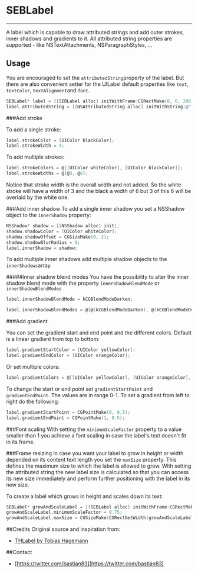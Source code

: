 # SEBLabel
----
A label which is capable to draw attributed strings and add outer strokes, inner shadows and gradients to it. All attributed string properties are supported - like NSTextAttachments, NSParagraphStyles, ...

## Usage
You are encouraged to set the `attributedString`property of the label. But there are also convenient setter for the UILabel default properties like `text`, `textColor`, `textAlignment`and `font`.

```objective-c
SEBLabel* label = [[SEBLabel alloc] initWithFrame:CGRectMake(0, 0, 200, 100)];
label.attributedString = [[NSAttributedString alloc] initWithString:@"Test text to draw"];
```

###Add stroke

To add a single stroke:
```objective-c
label.strokeColor = [UIColor blackColor];
label.strokeWidth = 4;
```

To add multiple strokes:
```objective-c
label.strokeColors = @[[UIColor whiteColor], [UIColor blackColor]];
label.strokeWidths = @[@3, @6];
```
Notice that stroke width is the overall width and not added. So the white stroke will have a width of 3 and the black a width of 6 but 3 of this 6 will be overlaid by the white one.

###Add inner shadow
To add a single inner shadow you set a NSShadow object to the `innerShadow` property:
```objective-c
NSShadow* shadow = [[NSShadow alloc] init];
shadow.shadowColor = [UIColor whiteColor];
shadow.shadowOffset = CGSizeMake(0, 2);
shadow.shadowBlurRadius = 0;
label.innerShadow = shadow;
```

To add multiple inner shadows add multiple shadow objects to the `innerShadows`array.

#####Inner shadow blend modes
You have the possibility to alter the inner shadow blend mode with the property `innerShadowBlendMode` or `innerShadowBlendModes`

```objective-c
label.innerShadowBlendMode = kCGBlendModeDarken;
```
```objective-c
label.innerShadowBlendModes = @[@(kCGBlendModeDarken), @(kCGBlendModeOverlay)];
```

###Add gradient

You can set the gradient start and end point and the different colors. Default is a linear gradient from top to bottom:
```objective-c
label.gradientStartColor = [UIColor yellowColor];
label.gradientEndColor = [UIColor orangeColor];
```
Or set multiple colors:
```objective-c
label.gradientColors = @[[UIColor yellowColor], [UIColor orangeColor], [UIColor redColor]];
```
To change the start or end point set `gradientStartPoint` and `gradientEndPoint`. The values are in range 0-1. To set a gradient from left to right do the following:
```objective-c
label.gradientStartPoint = CGPointMake(0, 0.5);
label.gradientEndPoint = CGPointMake(1, 0.5);
```

###Font scaling
With setting the `minimumScaleFactor` property to a value smaller than 1 you achieve a font scaling in case the label's text doesn't fit in its frame.

###Frame resizing
In case you want your label to grow in height or width depended on its content text length you set the `maxSize` property. This defines the maximum size to which the label is allowed to grow. With setting the attributed string the new label size is calculated so that you can access its new size immediately and perform further positioning with the label in its new size.

To create a label which grows in height and scales down its text:
```objective-c
SEBLabel* growAndScaleLabel = [[SEBLabel alloc] initWithFrame:CGRectMake(0, 0, 200, 50)];
growAndScaleLabel.minimumScaleFactor = 0.75;
growAndScaleLabel.maxSize = CGSizeMake(CGRectGetWidth(growAndScaleLabel.bounds), 150);
```

##Credits
Original source and inspiration from:

* [THLabel by Tobias Hagemann](https://github.com/MuscleRumble/THLabel)

##Contact

* [https://twitter.com/bastian83](https://twitter.com/bastian83)